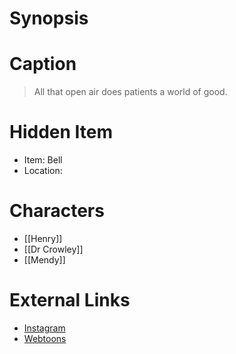 # Synopsis


# Caption
> All that open air does patients a world of good.

# Hidden Item
* Item: Bell
* Location: <strike></strike>

# Characters
* [[Henry]]
* [[Dr Crowley]]
* [[Mendy]]

# External Links
* [Instagram](https://www.instagram.com/p/B9K9FiZjB3u/)
* [Webtoons](https://www.webtoons.com/en/challenge/twistwood-tales/35-the-doctor-knows-best/viewer?title_no=344740&episode_no=38)